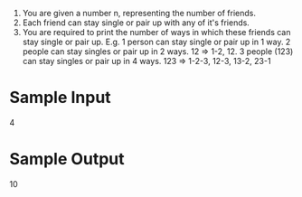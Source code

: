 1. You are given a number n, representing the number of friends.
2. Each friend can stay single or pair up with any of it's friends.
3. You are required to print the number of ways in which these friends can stay single or pair up.
E.g.
1 person can stay single or pair up in 1 way.
2 people can stay singles or pair up in 2 ways. 12 => 1-2, 12.
3 people (123) can stay singles or pair up in 4 ways. 123 => 1-2-3, 12-3, 13-2, 23-1



# Sample Input

4

# Sample Output

10